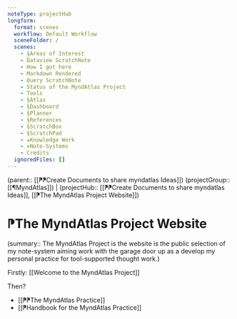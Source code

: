 ```yaml
---
noteType: projectHub
longform:
  format: scenes
  workflow: Default Workflow
  sceneFolder: /
  scenes:
    - §Areas of Interest
    - Dataview ScratchNote
    - How I got here
    - Markdown Rendered
    - Query ScratchNote
    - Status of the MyndAtlas Project
    - Tools
    - §Atlas
    - §Dashboard
    - §Planner
    - §References
    - §ScratchBox
    - §ScratchPad
    - ★Knowledge Work
    - ✶Note-Systems
    - Credits
  ignoredFiles: []
---
```

(parent:: [[⁋⁋Create Documents to share myndatlas Ideas]])
(projectGroup:: [[¶MyndAtlas]]) | (projectHub:: [[⁋⁋Create Documents to share myndatlas Ideas]], [[⁋The MyndAtlas Project Website]])
# ⁋The MyndAtlas Project Website 

(summary:: The MyndAtlas Project is the website is the public selection of my note-system aiming work with the garage door up as a develop my personal practice for tool-supported thought work.)

 Firstly:
[[Welcome to the MyndAtlas Project]]

Then?
- [[⁋⁋The MyndAtlas Practice]]
- [[⁋Handbook for the MyndAtlas Practice]]